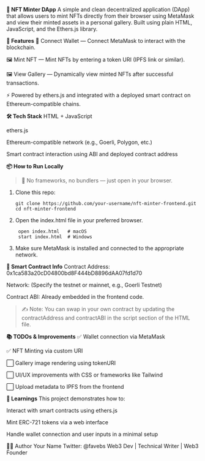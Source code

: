 **🎨 NFT Minter DApp**
A simple and clean decentralized application (DApp) that allows users to mint NFTs directly from their browser using MetaMask and view their minted assets in a personal gallery. Built using plain HTML, JavaScript, and the Ethers.js library.

**🚀 Features**
🔐 Connect Wallet — Connect MetaMask to interact with the blockchain.

🖼️ Mint NFT — Mint NFTs by entering a token URI (IPFS link or similar).

🖼️ View Gallery — Dynamically view minted NFTs after successful transactions.

⚡ Powered by ethers.js and integrated with a deployed smart contract on Ethereum-compatible chains.

**🛠️ Tech Stack**
HTML + JavaScript

ethers.js

Ethereum-compatible network (e.g., Goerli, Polygon, etc.)

Smart contract interaction using ABI and deployed contract address

**📦 How to Run Locally**
> 🧪 No frameworks, no bundlers — just open in your browser.

1. Clone this repo:
   ```
   git clone https://github.com/your-username/nft-minter-frontend.git
   cd nft-minter-frontend

   ```
2. Open the index.html file in your preferred browser.
   ```
    open index.html   # macOS
    start index.html  # Windows

   ```
3. Make sure MetaMask is installed and connected to the appropriate network.


**🔗 Smart Contract Info**
Contract Address: 0x1ca583a20cD04800bd8F444bD8896dAA07fd1d70

Network: (Specify the testnet or mainnet, e.g., Goerli Testnet)

Contract ABI: Already embedded in the frontend code.

> ✍️ Note: You can swap in your own contract by updating the contractAddress and contractABI in the script section of the HTML file.


**📚 TODOs & Improvements**
✅ Wallet connection via MetaMask

✅ NFT Minting via custom URI

⬜ Gallery image rendering using tokenURI

⬜ UI/UX improvements with CSS or frameworks like Tailwind

⬜ Upload metadata to IPFS from the frontend

**🧠 Learnings**
This project demonstrates how to:

Interact with smart contracts using ethers.js

Mint ERC-721 tokens via a web interface

Handle wallet connection and user inputs in a minimal setup

🧑‍💻 Author
Your Name
Twitter: @favebs
Web3 Dev | Technical Writer | Web3 Founder

